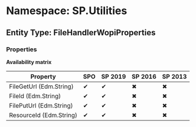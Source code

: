 # Namespace: SP.Utilities
## Entity Type: FileHandlerWopiProperties

### Properties

**Availability matrix**

Property | SPO | SP 2019 | SP 2016 | SP 2013
----------|-----|---------|---------|--------
FileGetUrl (Edm.String) | ✔ | ✔ | ✖ | ✖
FileId (Edm.String) | ✔ | ✔ | ✖ | ✖
FilePutUrl (Edm.String) | ✔ | ✔ | ✖ | ✖
ResourceId (Edm.String) | ✔ | ✔ | ✖ | ✖


